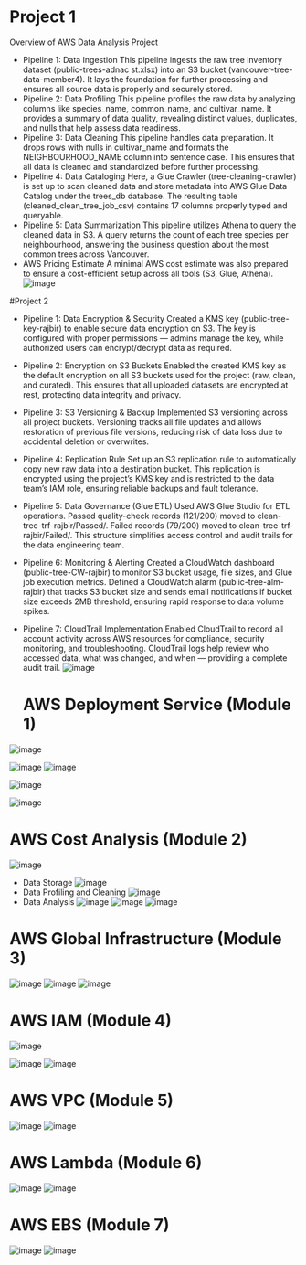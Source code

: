 # Project 1
Overview of AWS Data Analysis Project
- Pipeline 1: Data Ingestion
  This pipeline ingests the raw tree inventory dataset (public-trees-adnac st.xlsx) into an S3 bucket (vancouver-tree-data-member4). It lays the foundation for further processing and ensures all source data is properly and securely stored.
- Pipeline 2: Data Profiling
  This pipeline profiles the raw data by analyzing columns like species_name, common_name, and cultivar_name. It provides a summary of data quality, revealing distinct values, duplicates, and nulls that help assess data readiness.
- Pipeline 3: Data Cleaning
  This pipeline handles data preparation. It drops rows with nulls in cultivar_name and formats the NEIGHBOURHOOD_NAME column into sentence case. This ensures that all data is cleaned and standardized before further processing.
- Pipeline 4: Data Cataloging
  Here, a Glue Crawler (tree-cleaning-crawler) is set up to scan cleaned data and store metadata into AWS Glue Data Catalog under the trees_db database. The resulting table (cleaned_clean_tree_job_csv) contains 17 columns properly typed and queryable.
- Pipeline 5: Data Summarization
  This pipeline utilizes Athena to query the cleaned data in S3. A query returns the count of each tree species per neighbourhood, answering the business question about the most common trees across Vancouver.
- AWS Pricing Estimate
  A minimal AWS cost estimate was also prepared to ensure a cost-efficient setup across all tools (S3, Glue, Athena).
![image](https://github.com/user-attachments/assets/94c3194d-307b-4d7c-8e4b-6fb1c6080376)

#Project 2
- Pipeline 1: Data Encryption & Security
  Created a KMS key (public-tree-key-rajbir) to enable secure data encryption on S3. The key is configured with proper permissions — admins manage the key, while authorized users can encrypt/decrypt data as required.
- Pipeline 2: Encryption on S3 Buckets
  Enabled the created KMS key as the default encryption on all S3 buckets used for the project (raw, clean, and curated). This ensures that all uploaded datasets are encrypted at rest, protecting data integrity and privacy.
- Pipeline 3: S3 Versioning & Backup
  Implemented S3 versioning across all project buckets. Versioning tracks all file updates and allows restoration of previous file versions, reducing risk of data loss due to accidental deletion or overwrites.
- Pipeline 4: Replication Rule
  Set up an S3 replication rule to automatically copy new raw data into a destination bucket. This replication is encrypted using the project’s KMS key and is restricted to the data team’s IAM role, ensuring reliable backups and fault tolerance.
- Pipeline 5: Data Governance (Glue ETL)
  Used AWS Glue Studio for ETL operations.
  Passed quality-check records (121/200) moved to clean-tree-trf-rajbir/Passed/.
  Failed records (79/200) moved to clean-tree-trf-rajbir/Failed/.
  This structure simplifies access control and audit trails for the data engineering team.
- Pipeline 6: Monitoring & Alerting
  Created a CloudWatch dashboard (public-tree-CW-rajbir) to monitor S3 bucket usage, file sizes, and Glue job execution metrics.
  Defined a CloudWatch alarm (public-tree-alm-rajbir) that tracks S3 bucket size and sends email notifications if bucket size exceeds 2MB threshold, ensuring rapid response to data volume spikes.
- Pipeline 7: CloudTrail Implementation
  Enabled CloudTrail to record all account activity across AWS resources for compliance, security monitoring, and troubleshooting. CloudTrail logs help review who accessed data, what was changed, and when — providing a complete audit trail.
  ![image](https://github.com/user-attachments/assets/cdba2585-047d-436c-90ea-98fd45c6deb2)

  # AWS Deployment Service (Module 1)
![image](https://github.com/user-attachments/assets/3272f92c-afdc-40c5-b710-fd2661dbc82c)

![image](https://github.com/user-attachments/assets/0dfa64d2-e49c-410f-b262-450874834119)
![image](https://github.com/user-attachments/assets/c772e954-c225-4c0f-a598-b20951df0f63)

![image](https://github.com/user-attachments/assets/f4fe162f-ee8f-4ffd-82d9-f69b0e4a84b4)

![image](https://github.com/user-attachments/assets/e26b77fb-fe72-407c-8647-822a3da42c03)

# AWS Cost Analysis (Module 2)
![image](https://github.com/user-attachments/assets/7087b100-5dd6-46de-9b58-58c39b01fdb9)
- Data Storage
![image](https://github.com/user-attachments/assets/28e5f324-ab21-48e3-aa38-2c5ec1768bdb)
- Data Profiling and Cleaning
![image](https://github.com/user-attachments/assets/1d335c88-ddba-46c9-afce-8c5602975f28)
- Data Analysis
![image](https://github.com/user-attachments/assets/066d78d9-24b2-4827-9eaa-dc5d4b645f9c)
![image](https://github.com/user-attachments/assets/38bcfe66-13be-4d50-9d4f-b0963491d8c7)
![image](https://github.com/user-attachments/assets/3ab4919f-caec-4fc5-96dd-bda0b3c3902c)

# AWS Global Infrastructure (Module 3)
![image](https://github.com/user-attachments/assets/42ca5e69-9fc2-491f-91bd-db72e467e78f)
![image](https://github.com/user-attachments/assets/5456e1fe-5d63-4343-b3d7-04f9e54782c3)
![image](https://github.com/user-attachments/assets/22964bb5-4d0c-4623-a866-dca833624bc2)

# AWS IAM (Module 4)

![image](https://github.com/user-attachments/assets/a8a4ae89-1954-4a2a-b886-28f3512abe0d)

![image](https://github.com/user-attachments/assets/8a3d474b-11ac-4fb8-be3e-e1c9edab190e)
![image](https://github.com/user-attachments/assets/70d417e6-63e6-42d5-8336-596469912406)

# AWS VPC (Module 5)
![image](https://github.com/user-attachments/assets/be1b2b0f-e319-435c-8e78-6a8ef9d3ebb1)
![image](https://github.com/user-attachments/assets/516cc8d7-363d-4b16-b8c0-d0ac741378bb)

# AWS Lambda (Module 6)

![image](https://github.com/user-attachments/assets/d4af70f7-a2ed-4f2e-bf5b-f00afcf99a77)
![image](https://github.com/user-attachments/assets/6adc8168-6096-4d0a-b217-1f32a1f3b20a)

# AWS EBS (Module 7)
![image](https://github.com/user-attachments/assets/0d6a61f4-b695-4bd7-ac0f-273d33c6b969)
![image](https://github.com/user-attachments/assets/375bd46c-ac7b-4b78-8698-79ff12b8303a)



